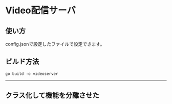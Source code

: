 # Video配信サーバ

## 使い方

config.jsonで設定したファイルで設定できます。

## ビルド方法
```
go build -o videoserver
```
---

## クラス化して機能を分離させた